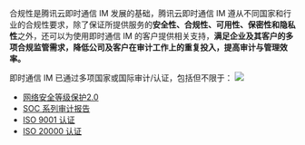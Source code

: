 合规性是腾讯云即时通信 IM 发展的基础，腾讯云即时通信 IM 遵从不同国家和行业的合规性要求，除了保证所提供服务的**安全性、合规性、可用性、保密性和隐私性**之外，还可以为使用即时通信 IM 的客户提供相关支持，**满足企业及其客户的多项合规监管需求，降低公司及客户在审计工作上的重复投入，提高审计与管理效率。**

即时通信 IM 已通过多项国家或国际审计/认证，包括但不限于：
![](https://main.qcloudimg.com/raw/3cd618fd25165dde224dd0c3781cf129.png)
- [网络安全等级保护2.0](https://cloud.tencent.com/document/product/363/2487)
- [SOC 系列审计报告](https://cloud.tencent.com/document/product/363/11543)
-  [ISO 9001 认证](https://cloud.tencent.com/document/product/363/2410)
-  [ISO 20000 认证](https://cloud.tencent.com/document/product/363/2409)
